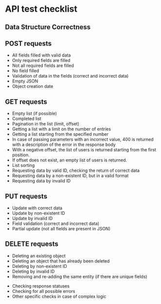 # API test checklist
## Data Structure Correctness
## POST requests
* All fields filled with valid data
* Only required fields are filled
* Not all required fields are filled
* No field filled
* Validation of data in the fields (correct and incorrect data)
* Empty JSON
* Object creation date
##  GET requests
* Empty list (if possible)
* Completed list
* Pagination in the list (limit, offset)
* Getting a list with a limit on the number of entries
* Getting a list starting from the specified number
* In case of passing parameters with an incorrect value, 400 is returned with a description of the error in the response body
* With a negative offset, the list of users is returned starting from the first position.
* If offset does not exist, an empty list of users is returned.
* List sorting
* Requesting data by valid ID, checking the return of correct data
* Requesting data by a non-existent ID, but in a valid format
* Requesting data by invalid ID
## PUT requests
* Update with correct data
* Update by non-existent ID
* Update by invalid ID
* Field validation (correct and incorrect data)
* Partial update (not all fields are present in JSON)
## DELETE requests
* Deleting an existing object
* Deleting an object that has already been deleted
* Deleting by non-existent ID
* Deleting by invalid ID
* Removing and re-adding the same entity (if there are unique fields)
- Checking response statuses
- Checking for all possible errors
- Other specific checks in case of complex logic
